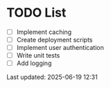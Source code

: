 # TODO List

- [ ] Implement caching
- [ ] Create deployment scripts
- [ ] Implement user authentication
- [ ] Write unit tests
- [ ] Add logging

Last updated: 2025-06-19 12:31
